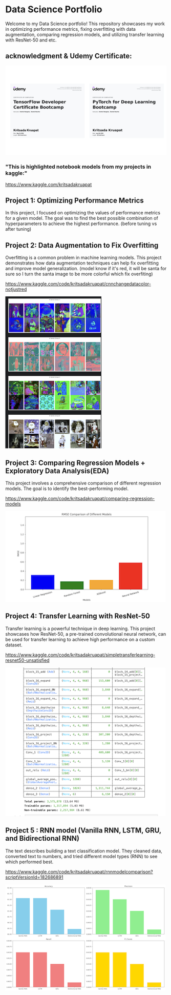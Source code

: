 # Data Science Portfolio

Welcome to my Data Science portfolio! This repository showcases my work in optimizing performance metrics, fixing overfitting with data augmentation, comparing regression models, and utilizing transfer learning with ResNet-50 and etc.

## acknowledgment & Udemy Certificate:
![image](0image/1.png)

### "This is highlighted notebook models from my projects in kaggle:"

https://www.kaggle.com/kritsadakruapat

## Project 1: Optimizing Performance Metrics

In this project, I focused on optimizing the values of performance metrics for a given model. The goal was to find the best possible combination of hyperparameters to achieve the highest performance. (before tuning vs after tuning)

## Project 2: Data Augmentation to Fix Overfitting

Overfitting is a common problem in machine learning models. This project demonstrates how data augmentation techniques can help fix overfitting and improve model generalization. (model know if it's red, it will be santa for sure so I turn the santa image to be more colorful which fix overfiting)

https://www.kaggle.com/code/kritsadakruapat/cnnchangedatacolor-notjustred

![image](0image/color.png)

## Project 3: Comparing Regression Models + Exploratory Data Analysis(EDA)

This project involves a comprehensive comparison of different regression models. The goal is to identify the best-performing model.

https://www.kaggle.com/code/kritsadakruapat/comparing-regression-models

![image](0image/regression.png)

## Project 4: Transfer Learning with ResNet-50

Transfer learning is a powerful technique in deep learning. This project showcases how ResNet-50, a pre-trained convolutional neural network, can be used for transfer learning to achieve high performance on a custom dataset.

https://www.kaggle.com/code/kritsadakruapat/simpletransferlearning-resnet50-unsatisfied

![image](0image/bottun.png)

## Project 5 : RNN model (Vanilla RNN, LSTM, GRU, and Bidirectional RNN) 

The text describes building a text classification model. They cleaned data, converted text to numbers, and tried different model types (RNN) to see which performed best.

https://www.kaggle.com/code/kritsadakruapat/rnnmodelcomparison?scriptVersionId=182686891

![image](0image/1212.png)


